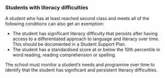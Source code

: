 ###  Students with literacy difficulties

A student who has at least reached second class and meets all of the following
conditions can also get an exemption:

  * The student has significant literacy difficulty that persists after having access to a differentiated approach to language and literacy over time. This should be documented in a Student Support Plan. 
  * The student has a standardised score at or below the 10th percentile in word reading, reading comprehension or spelling. 

The school must monitor a student’s needs and programme over time to identify
that the student has significant and persistent literacy difficulties.
